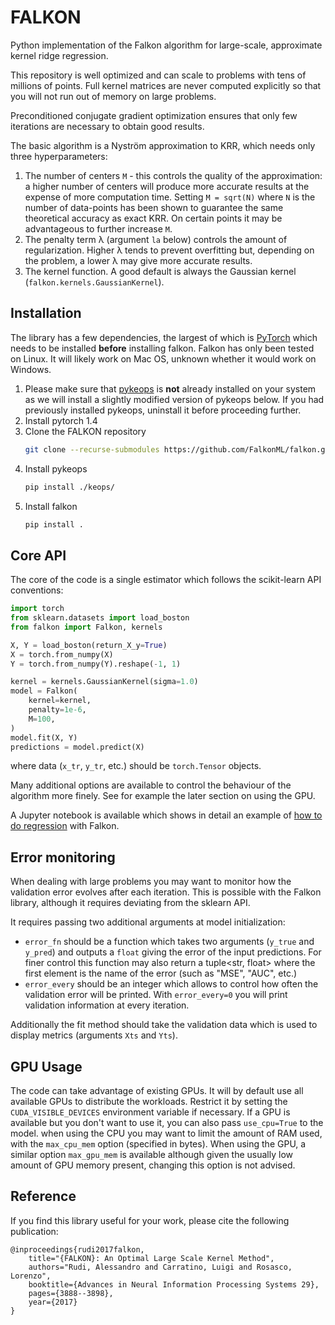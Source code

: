 # FALKON

Python implementation of the Falkon algorithm for large-scale, approximate kernel ridge regression.

This repository is well optimized and can scale to problems with tens of millions of points. Full kernel matrices are never computed explicitly so that you will not run out of memory on large problems.

Preconditioned conjugate gradient optimization ensures that only few iterations are necessary to obtain good results.

The basic algorithm is a Nyström approximation to KRR, which needs only three hyperparameters:
 1. The number of centers `M` - this controls the quality of the approximation: a higher number of centers will produce more accurate results at the expense of more computation time.
 Setting `M = sqrt(N)` where `N` is the number of data-points has been shown to guarantee the same theoretical accuracy as exact KRR. On certain points it may be advantageous to further increase `M`.
 2. The penalty term λ (argument `la` below) controls the amount of regularization. Higher λ tends to prevent overfitting but, depending on the problem, a lower λ may give more accurate results.
 3. The kernel function. A good default is always the Gaussian kernel (`falkon.kernels.GaussianKernel`).

## Installation
The library has a few dependencies, the largest of which is [PyTorch](https://pytorch.org/) which needs to be installed **before** installing falkon.
Falkon has only been tested on Linux. It will likely work on Mac OS, unknown whether it would work on Windows.

1. Please make sure that [pykeops](http://www.kernel-operations.io/) is **not** already installed on your system as we will install 
a slightly modified version of pykeops below. If you had previously installed pykeops, uninstall it before proceeding further.
2. Install pytorch 1.4
3. Clone the FALKON repository
    ```bash
    git clone --recurse-submodules https://github.com/FalkonML/falkon.git
    ```
4. Install pykeops
    ```bash
    pip install ./keops/
    ```
5. Install falkon 
    ```bash
    pip install .
    ```

## Core API
The core of the code is a single estimator which follows the scikit-learn API conventions:

```python
import torch
from sklearn.datasets import load_boston
from falkon import Falkon, kernels

X, Y = load_boston(return_X_y=True)
X = torch.from_numpy(X)
Y = torch.from_numpy(Y).reshape(-1, 1)

kernel = kernels.GaussianKernel(sigma=1.0)
model = Falkon(
    kernel=kernel,
    penalty=1e-6,
    M=100,
)
model.fit(X, Y)
predictions = model.predict(X)
```

where data (`x_tr`, `y_tr`, etc.) should be `torch.Tensor` objects.

Many additional options are available to control the behaviour of the algorithm more finely. See for example the later section on using the GPU.

A Jupyter notebook is available which shows in detail an example of [how to do regression](notebooks/FalkonRegression.ipynb) with Falkon.


## Error monitoring

When dealing with large problems you may want to monitor how the validation error evolves after each iteration.
This is possible with the Falkon library, although it requires deviating from the sklearn API.

It requires passing two additional arguments at model initialization:
 - `error_fn` should be a function which takes two arguments (`y_true` and `y_pred`) and outputs a `float` giving the error of the input predictions.
 For finer control this function may also return a tuple<str, float> where the first element is the name of the error (such as "MSE", "AUC", etc.)
 - `error_every` should be an integer which allows to control how often the validation error will be printed. With `error_every=0` you will print validation information at every iteration.

Additionally the fit method should take the validation data which is used to display metrics (arguments `Xts` and `Yts`).

## GPU Usage

The code can take advantage of existing GPUs. It will by default use all available GPUs to distribute the workloads. 
Restrict it by setting the `CUDA_VISIBLE_DEVICES` environment variable if necessary.
If a GPU is available but you don't want to use it, you can also pass `use_cpu=True` to the model. when using the CPU you may want to limit the amount of RAM used, with the `max_cpu_mem` option (specified in bytes).
When using the GPU, a similar option `max_gpu_mem` is available although given the usually low amount of GPU memory present, changing this option is not advised.


## Reference

If you find this library useful for your work, please cite the following publication:
```
@inproceedings{rudi2017falkon,
    title="{FALKON}: An Optimal Large Scale Kernel Method",
    authors="Rudi, Alessandro and Carratino, Luigi and Rosasco, Lorenzo",
    booktitle={Advances in Neural Information Processing Systems 29},
    pages={3888--3898},
    year={2017}
}
```
